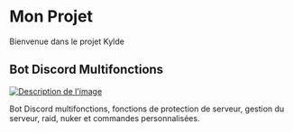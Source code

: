 # Mon Projet

Bienvenue dans le projet Kylde

## Bot Discord Multifonctions

[![Description de l'image]("C:\Users\rip\Downloads\klyde.jpg")](https://github.com/fork7wb/Klyde-)

Bot Discord multifonctions, fonctions de protection de serveur, gestion du serveur, raid, nuker et commandes personnalisées.

